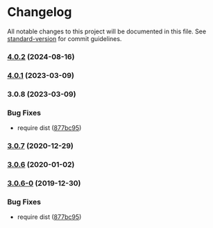 # Changelog

All notable changes to this project will be documented in this file. See [standard-version](https://github.com/conventional-changelog/standard-version) for commit guidelines.

### [4.0.2](https://github.com/veritashealth/postcss-critical-css/compare/v4.0.1...v4.0.2) (2024-08-16)

### [4.0.1](https://github.com/veritashealth/postcss-critical-css/compare/v4.0.0...v4.0.1) (2023-03-09)

### 3.0.8 (2023-03-09)


### Bug Fixes

* require dist ([877bc95](https://github.com/veritashealth/postcss-critical-css/commit/877bc9559ec088c27f139612930cc4477aa4cd89))

### [3.0.7](https://github.com/zgreen/postcss-critical-css/compare/v3.0.6...v3.0.7) (2020-12-29)

### [3.0.6](https://github.com/zgreen/postcss-critical-css/compare/v3.0.6-0...v3.0.6) (2020-01-02)

### [3.0.6-0](https://github.com/zgreen/postcss-critical-css/compare/v3.0.3...v3.0.6-0) (2019-12-30)


### Bug Fixes

* require dist ([877bc95](https://github.com/zgreen/postcss-critical-css/commit/877bc9559ec088c27f139612930cc4477aa4cd89))

